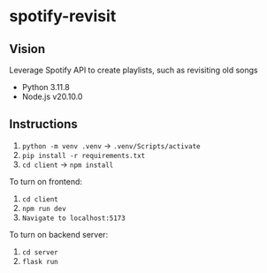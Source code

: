 # spotify-revisit

## Vision
Leverage Spotify API to create playlists, such as revisiting old songs


- Python 3.11.8
- Node.js v20.10.0

## Instructions
1. `python -m venv .venv` -> `.venv/Scripts/activate`
2. `pip install -r requirements.txt`
3. `cd client` -> `npm install`

To turn on frontend:
1. `cd client`
2. `npm run dev`
3. `Navigate to localhost:5173`

To turn on backend server:
1. `cd server`
2. `flask run`
